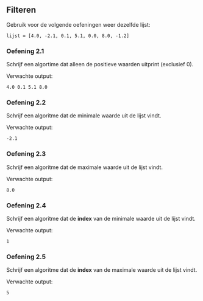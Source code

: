 ## Filteren

Gebruik voor de volgende oefeningen weer dezelfde lijst:

	lijst = [4.0, -2.1, 0.1, 5.1, 0.0, 8.0, -1.2]

### Oefening 2.1

Schrijf een algortime dat alleen de positieve waarden uitprint (exclusief 0).

Verwachte output:

	4.0 0.1 5.1 8.0

### Oefening 2.2

Schrijf een algoritme dat de minimale waarde uit de lijst vindt.

Verwachte output:

	-2.1

### Oefening 2.3

Schrijf een algoritme dat de maximale waarde uit de lijst vindt.

Verwachte output:

	8.0

### Oefening 2.4

Schrijf een algoritme dat de **index** van de minimale waarde uit de lijst vindt.

Verwachte output:

	1

### Oefening 2.5

Schrijf een algoritme dat de **index** van de maximale waarde uit de lijst vindt.

Verwachte output:

	5
